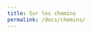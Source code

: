 ```yaml
---
title: Sur les chemins
permalink: /docs/chemins/
---
```


  <div id="nanoGallery2"></div>

<!--<a data-flickr-embed="true" data-header="true" data-footer="true"  href="https://www.flickr.com/photos/158255329@N03/albums/72157685508867474" title="Morétan"><img src="https://farm5.staticflickr.com/4440/36919743392_96039196b7.jpg" width="500" height="281" alt="Morétan"></a><script async src="//embedr.flickr.com/assets/client-code.js" charset="utf-8"></script>-->


<!--<div id="flickrembed"></div><div style="position:absolute; top:-70px; display:block; text-align:center; z-index:-1;"><a href="https://www.youtubevideoembed.com/faqs/">How do I add a Youtube Video to Tumblr</a></div><small style="display: block; text-align: center; margin: 0 auto;">Powered by <a href="https://flickrembed.com">flickr embed</a>.</small><script src='https://flickrembed.com/embed_v2.js.php?source=flickr&layout=responsive&input=www.flickr.com/photos/158255329@N03/albums/72157684449174062&sort=0&by=album&theme=tiles&scale=fill&limit=100&skin=default&autoplay=true'></script>-->


<script>
  $(document).ready(function () {
      $("#nanoGallery2").nanoGallery({
          kind: 'picasa',
          userID: 'bQ6ssaersirJKD5N7'
      });
  });       
</script>
